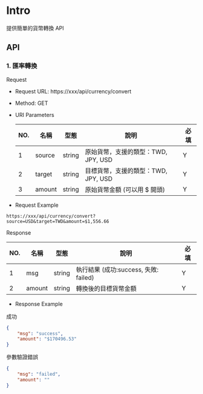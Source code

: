 # Intro

提供簡單的貨幣轉換 API

## API

### 1. 匯率轉換

Request

- Request URL: https://xxx/api/currency/convert
- Method: GET
- URI Parameters
  
  
    | NO. | 名稱 | 型態 | 說明 | 必填 |
    | --- | --- | --- | --- | --- |
    | 1 | source | string | 原始貨幣，支援的類型：TWD, JPY, USD  | Y |
    | 2 | target | string | 目標貨幣，支援的類型：TWD, JPY, USD  | Y |
    | 3 | amount | string | 原始貨幣金額 (可以用 $ 開頭) | Y |
- Request Example

`https://xxx/api/currency/convert?source=USD&target=TWD&amount=$1,556.66`



Response

| NO. | 名稱 | 型態 | 說明 | 必填 |
| --- | --- | --- | --- | --- |
| 1 | msg | string | 執行結果 (成功:success, 失敗: failed) | Y |
| 2 | amount | string | 轉換後的目標貨幣金額 | Y |
- Response Example

成功

```json
{
    "msg": "success",
    "amount": "$170496.53"
}
```

參數驗證錯誤

```json
{
    "msg": "failed",
    "amount": ""
}
```